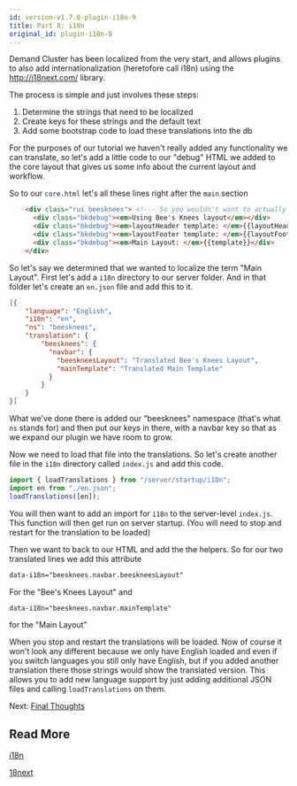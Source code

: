 ```yaml
---
id: version-v1.7.0-plugin-i18n-9
title: Part 8: i18n
original_id: plugin-i18n-9
---
```

    
Demand Cluster has been localized from the very start, and allows plugins to also add internationalization (heretofore call i18n)
using the <http://i18next.com/> library.

The process is simple and just involves these steps:

1. Determine the strings that need to be localized
2. Create keys for these strings and the default text
3. Add some bootstrap code to load these translations into the db

For the purposes of our tutorial we haven't really added any functionality we can translate, so let's add a little code
to our "debug" HTML we added to the core layout that gives us some info about the current layout and workflow.

So to our `core.html` let's all these lines right after the `main` section

```html
    <div class="rui beesknees"> <!--- So you wouldn't want to actually have this here but it's good for some examples -->
      <div class="bkdebug"><em>Using Bee's Knees layout</em></div>
      <div class="bkdebug"><em>layoutHeader template: </em>{{layoutHeader}}</div>
      <div class="bkdebug"><em>layoutFooter template: </em>{{layoutFooter}}</div>
      <div class="bkdebug"><em>Main Layout: </em>{{template}}</div>
    </div>
```

So let's say we determined that we wanted to localize the term "Main Layout". First let's add a `i18n` directory to our
server folder. And in that folder let's create an `en.json` file and add this to it.

```json
[{
    "language": "English",
    "i18n": "en",
    "ns": "beesknees",
    "translation": {
        "beesknees": {
          "navbar": {
            "beeskneesLayout": "Translated Bee's Knees Layout",
            "mainTemplate": "Translated Main Template"
          }
        }
    }
}]
```

What we've done there is added our "beesknees" namespace (that's what `ns` stands for) and then put our keys in there, with
a navbar key so that as we expand our plugin we have room to grow.

Now we need to load that file into the translations. So let's create another file in the `i18n` directory called `index.js`
and add this code.

```js
import { loadTranslations } from "/server/startup/i18n";
import en from "./en.json";
loadTranslations([en]);
```

You will then want to add an import for `i18n` to the server-level `index.js`. This function will then get run on
server startup. (You will need to stop and restart for the translation to be loaded)

Then we want to back to our HTML and add the the helpers. So for our two translated lines we add this attribute

```html
data-i18n="beesknees.navbar.beeskneesLayout"
```

For the "Bee's Knees Layout" and

```html
data-i18n="beesknees.navbar.mainTemplate"
```

for the "Main Layout"

When you stop and restart the translations will be loaded. Now of course it won't look any different because we only
have English loaded and even if you switch languages you still only have English, but if you added another translation there
those strings would show the translated version. This allows you to add new language support by just adding additional JSON
files and calling `loadTranslations` on them.

Next: [Final Thoughts](plugin-complete-10.md)

## Read More

[i18n](i18n.md)

[18next](http://i18next.com/)
